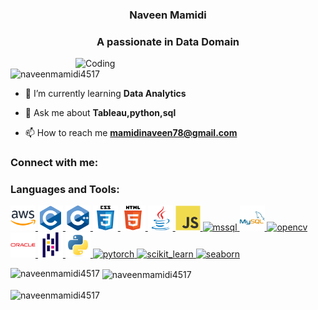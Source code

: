 <h3 align="center"> Naveen Mamidi</h3>
<h3 align="center">A passionate in Data Domain</h3>
<img align="right" alt="Coding" width="400" src="https://www.google.com/imgres?q=analysis%20data%20analyst%20gif&imgurl=https%3A%2F%2Fi.pinimg.com%2Foriginals%2Ffc%2F71%2F63%2Ffc71635c7f1b09ed30413f59bb749582.gif&imgrefurl=https%3A%2F%2Fwww.pinterest.com%2Fpin%2Fdata-analytics-animation--311381761730704419%2F&docid=1S8DYRME7XspMM&tbnid=eqloULIQ2e54BM&vet=12ahUKEwiB8dD6lteIAxUWi68BHWSXLG8QM3oECBoQAA..i&w=800&h=600&hcb=2&ved=2ahUKEwiB8dD6lteIAxUWi68BHWSXLG8QM3oECBoQAA">
<p align="left"> <img src="https://komarev.com/ghpvc/?username=naveenmamidi4517&label=Profile%20views&color=0e75b6&style=flat" alt="naveenmamidi4517" /> </p>

- 🌱 I’m currently learning **Data Analytics**

- 💬 Ask me about **Tableau,python,sql**

- 📫 How to reach me **mamidinaveen78@gmail.com**

<h3 align="left">Connect with me:</h3>
<p align="left">
</p>

<h3 align="left">Languages and Tools:</h3>
<p align="left"> <a href="https://aws.amazon.com" target="_blank" rel="noreferrer"> <img src="https://raw.githubusercontent.com/devicons/devicon/master/icons/amazonwebservices/amazonwebservices-original-wordmark.svg" alt="aws" width="40" height="40"/> </a> <a href="https://www.cprogramming.com/" target="_blank" rel="noreferrer"> <img src="https://raw.githubusercontent.com/devicons/devicon/master/icons/c/c-original.svg" alt="c" width="40" height="40"/> </a> <a href="https://www.w3schools.com/cpp/" target="_blank" rel="noreferrer"> <img src="https://raw.githubusercontent.com/devicons/devicon/master/icons/cplusplus/cplusplus-original.svg" alt="cplusplus" width="40" height="40"/> </a> <a href="https://www.w3schools.com/css/" target="_blank" rel="noreferrer"> <img src="https://raw.githubusercontent.com/devicons/devicon/master/icons/css3/css3-original-wordmark.svg" alt="css3" width="40" height="40"/> </a> <a href="https://www.w3.org/html/" target="_blank" rel="noreferrer"> <img src="https://raw.githubusercontent.com/devicons/devicon/master/icons/html5/html5-original-wordmark.svg" alt="html5" width="40" height="40"/> </a> <a href="https://www.java.com" target="_blank" rel="noreferrer"> <img src="https://raw.githubusercontent.com/devicons/devicon/master/icons/java/java-original.svg" alt="java" width="40" height="40"/> </a> <a href="https://developer.mozilla.org/en-US/docs/Web/JavaScript" target="_blank" rel="noreferrer"> <img src="https://raw.githubusercontent.com/devicons/devicon/master/icons/javascript/javascript-original.svg" alt="javascript" width="40" height="40"/> </a> <a href="https://www.microsoft.com/en-us/sql-server" target="_blank" rel="noreferrer"> <img src="https://www.svgrepo.com/show/303229/microsoft-sql-server-logo.svg" alt="mssql" width="40" height="40"/> </a> <a href="https://www.mysql.com/" target="_blank" rel="noreferrer"> <img src="https://raw.githubusercontent.com/devicons/devicon/master/icons/mysql/mysql-original-wordmark.svg" alt="mysql" width="40" height="40"/> </a> <a href="https://opencv.org/" target="_blank" rel="noreferrer"> <img src="https://www.vectorlogo.zone/logos/opencv/opencv-icon.svg" alt="opencv" width="40" height="40"/> </a> <a href="https://www.oracle.com/" target="_blank" rel="noreferrer"> <img src="https://raw.githubusercontent.com/devicons/devicon/master/icons/oracle/oracle-original.svg" alt="oracle" width="40" height="40"/> </a> <a href="https://pandas.pydata.org/" target="_blank" rel="noreferrer"> <img src="https://raw.githubusercontent.com/devicons/devicon/2ae2a900d2f041da66e950e4d48052658d850630/icons/pandas/pandas-original.svg" alt="pandas" width="40" height="40"/> </a> <a href="https://www.python.org" target="_blank" rel="noreferrer"> <img src="https://raw.githubusercontent.com/devicons/devicon/master/icons/python/python-original.svg" alt="python" width="40" height="40"/> </a> <a href="https://pytorch.org/" target="_blank" rel="noreferrer"> <img src="https://www.vectorlogo.zone/logos/pytorch/pytorch-icon.svg" alt="pytorch" width="40" height="40"/> </a> <a href="https://scikit-learn.org/" target="_blank" rel="noreferrer"> <img src="https://upload.wikimedia.org/wikipedia/commons/0/05/Scikit_learn_logo_small.svg" alt="scikit_learn" width="40" height="40"/> </a> <a href="https://seaborn.pydata.org/" target="_blank" rel="noreferrer"> <img src="https://seaborn.pydata.org/_images/logo-mark-lightbg.svg" alt="seaborn" width="40" height="40"/> </a> </p>

<p><img align="left" src="https://github-readme-stats.vercel.app/api/top-langs?username=naveenmamidi4517&show_icons=true&locale=en&layout=compact" alt="naveenmamidi4517" /></p>

<p>&nbsp;<img align="center" src="https://github-readme-stats.vercel.app/api?username=naveenmamidi4517&show_icons=true&locale=en" alt="naveenmamidi4517" /></p>

<p><img align="center" src="https://github-readme-streak-stats.herokuapp.com/?user=naveenmamidi4517&" alt="naveenmamidi4517" /></p>


